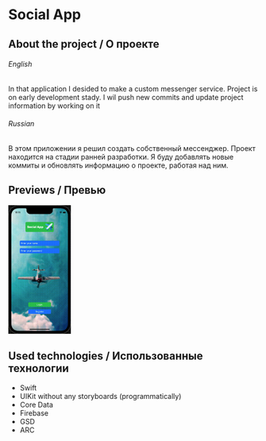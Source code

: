 # Social App

## About the project / О проекте

###### English
In that application I desided to make a custom messenger service. Project is on early development stady. 
I wil push new commits and update project information by working on it</br>

###### Russian

В этом приложении я решил создать собственный мессенджер. Проект находится на стадии ранней разработки.
Я буду добавлять новые коммиты и обновлять информацию о проекте, работая над ним.</br>

## Previews / Превью
<img  src="./readme_assets/demo.gif" width="25%">

## Used technologies / Использованные технологии
- Swift
- UIKit without any storyboards (programmatically)
- Core Data
- Firebase
- GSD
- ARC
